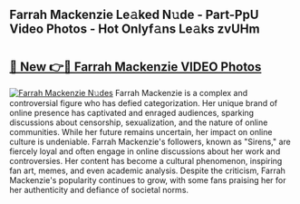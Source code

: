 ## Farrah Mackenzie Le𝚊ked N𝚞de - Part-PpU Video Photos - Hot Onlyf𝚊ns Le𝚊ks zvUHm

# <h2><a href="http://ab4769.deff.icu/?id=Farrah+Mackenzie">🔗 New 👉🔴 Farrah Mackenzie VIDEO Photos</a></h2>

[![Farrah Mackenzie N𝚞des](https://i.imgur.com/rIISA9y.gif)](http://ab4769.deff.icu/?id=Farrah+Mackenzie)
Farrah Mackenzie is a complex and controversial figure who has defied categorization. Her unique brand of online presence has captivated and enraged audiences, sparking discussions about censorship, sexualization, and the nature of online communities. While her future remains uncertain, her impact on online culture is undeniable. Farrah Mackenzie's followers, known as "Sirens," are fiercely loyal and often engage in online discussions about her work and controversies. Her content has become a cultural phenomenon, inspiring fan art, memes, and even academic analysis. Despite the criticism, Farrah Mackenzie's popularity continues to grow, with some fans praising her for her authenticity and defiance of societal norms.
